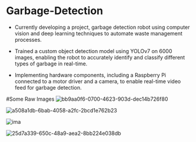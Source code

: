 # Garbage-Detection

- Currently developing a project, garbage detection robot using computer vision and deep learning techniques to automate waste management processes.

- Trained a custom object detection model using YOLOv7 on 6000 images, enabling the robot to accurately identify and classify different types of garbage in real-time.

- Implementing hardware components, including a Raspberry Pi connected to a motor driver and a camera, to enable real-time video feed for garbage detection. <br>

#Some Raw Images
![bb9aa0f6-0700-4623-903d-dec14b726f80](https://github.com/nakul010/Garbage-Detection/assets/75235451/09ffac03-d306-4f42-8e1f-3809bcade578)

![a508a1db-6bab-4058-a2fc-2bcd1e762b23](https://github.com/nakul010/Garbage-Detection/assets/75235451/69032a16-4a41-4984-a2e9-feee741f5189)

![ima](https://github.com/nakul010/Garbage-Detection/assets/75235451/01d95385-52c1-41a4-a8ff-6734bbfc1e9f)

![25d7a339-650c-48a9-aea2-8bb224e038db](https://github.com/nakul010/Garbage-Detection/assets/75235451/3fe22b87-461a-43fb-9071-d890b2ccbb65)

